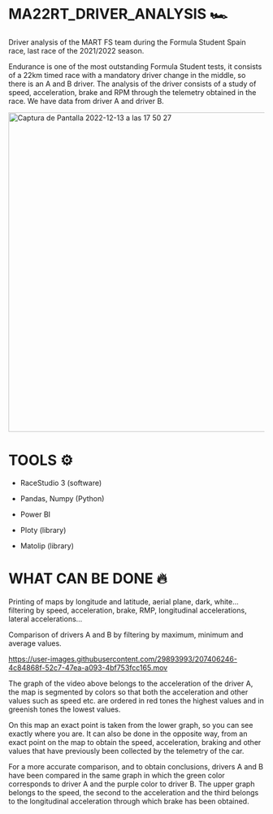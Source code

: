 # MA22RT_DRIVER_ANALYSIS 🏎

Driver analysis of the MART FS team during the Formula Student Spain race, last race of the 2021/2022 season.

Endurance is one of the most outstanding Formula Student tests, it consists of a 22km timed race with a mandatory driver change in the middle, so there is an A and B driver.
The analysis of the driver consists of a study of speed, acceleration, brake and RPM through the telemetry obtained in the race. We have data from driver A and driver B.

<img width="629" alt="Captura de Pantalla 2022-12-13 a las 17 50 27" src="https://user-images.githubusercontent.com/29893993/207394375-216ad83d-5cad-473e-b8c7-a52b76e158d8.png">

# TOOLS ⚙️

-	RaceStudio 3 (software)

-	Pandas, Numpy (Python)

-	Power BI

-	Ploty (library)

-	Matolip (library)


# WHAT CAN BE DONE 🔥

Printing of maps by longitude and latitude, aerial plane, dark, white... filtering by speed, acceleration, brake, RMP, longitudinal accelerations, lateral accelerations...

Comparison of drivers A and B by filtering by maximum, minimum and average values.



https://user-images.githubusercontent.com/29893993/207406246-4c84868f-52c7-47ea-a093-4bf753fcc165.mov



The graph of the video above belongs to the acceleration of the driver A, the map is segmented by colors so that both the acceleration and other values such as speed etc. are ordered in red tones the highest values and in greenish tones the lowest values. 

On this map an exact point is taken from the lower graph, so you can see exactly where you are. It can also be done in the opposite way, from an exact point on the map to obtain the speed, acceleration, braking and other values that have previously been collected by the telemetry of the car.

For a more accurate comparison, and to obtain conclusions, drivers A and B have been compared in the same graph in which the green color corresponds to driver A and the purple color to driver B.
The upper graph belongs to the speed, the second to the acceleration and the third belongs to the longitudinal acceleration through which brake has been obtained.




